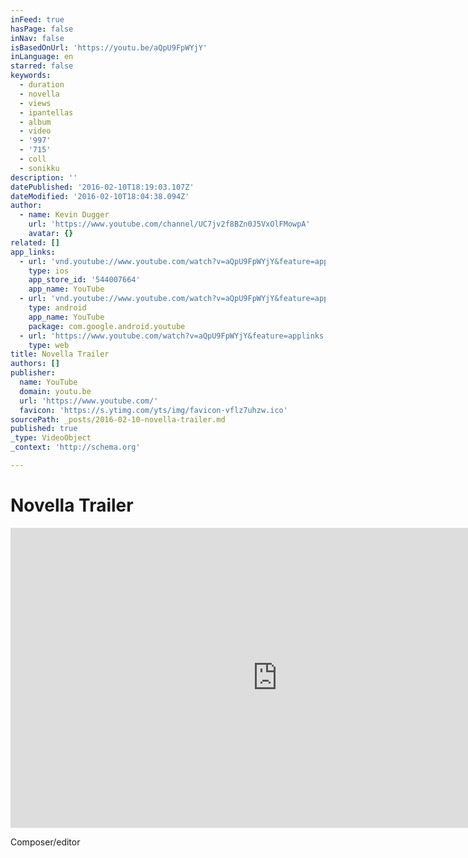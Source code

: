```yaml
---
inFeed: true
hasPage: false
inNav: false
isBasedOnUrl: 'https://youtu.be/aQpU9FpWYjY'
inLanguage: en
starred: false
keywords:
  - duration
  - novella
  - views
  - ipantellas
  - album
  - video
  - '997'
  - '715'
  - coll
  - sonikku
description: ''
datePublished: '2016-02-10T18:19:03.107Z'
dateModified: '2016-02-10T18:04:38.094Z'
author:
  - name: Kevin Dugger
    url: 'https://www.youtube.com/channel/UC7jv2f8BZn0J5VxOlFMowpA'
    avatar: {}
related: []
app_links:
  - url: 'vnd.youtube://www.youtube.com/watch?v=aQpU9FpWYjY&feature=applinks'
    type: ios
    app_store_id: '544007664'
    app_name: YouTube
  - url: 'vnd.youtube://www.youtube.com/watch?v=aQpU9FpWYjY&feature=applinks'
    type: android
    app_name: YouTube
    package: com.google.android.youtube
  - url: 'https://www.youtube.com/watch?v=aQpU9FpWYjY&feature=applinks'
    type: web
title: Novella Trailer
authors: []
publisher:
  name: YouTube
  domain: youtu.be
  url: 'https://www.youtube.com/'
  favicon: 'https://s.ytimg.com/yts/img/favicon-vflz7uhzw.ico'
sourcePath: _posts/2016-02-10-novella-trailer.md
published: true
_type: VideoObject
_context: 'http://schema.org'

---
```

# Novella Trailer

<iframe src="https://cdn.embedly.com/widgets/media.html?src=https%3A%2F%2Fwww.youtube.com%2Fembed%2FaQpU9FpWYjY%3Ffeature%3Doembed&amp;url=https%3A%2F%2Fwww.youtube.com%2Fwatch%3Fv%3DaQpU9FpWYjY%26feature%3Dyoutu.be&amp;image=https%3A%2F%2Fi.ytimg.com%2Fvi%2FaQpU9FpWYjY%2Fhqdefault.jpg&amp;key=b7d04c9b404c499eba89ee7072e1c4f7&amp;type=text%2Fhtml&amp;schema=youtube" width="854" height="480" scrolling="no" frameborder="0" allowfullscreen="allowfullscreen" style=""></iframe>

Composer/editor